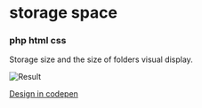 # storage space
### php html css
Storage size and the size of folders visual display.


![Result](http://i.imgur.com/m6ZsaV4.png "Result")

[Design in codepen](http://codepen.io/vmarci21/pen/GoroRV)
